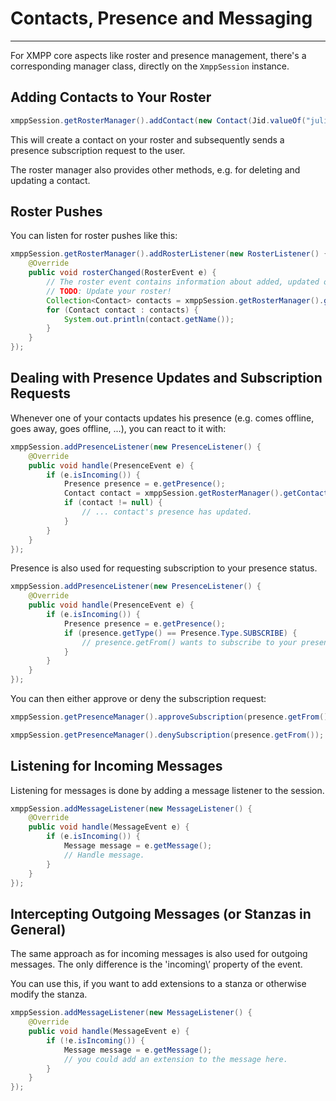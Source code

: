 # Contacts, Presence and Messaging
---

For XMPP core aspects like roster and presence management, there\'s a corresponding manager class, directly on the `XmppSession` instance.

## Adding Contacts to Your Roster

```java
xmppSession.getRosterManager().addContact(new Contact(Jid.valueOf("juliet@example.net"), "Juliet"), true, "Hi Juliet, please add me.");
```

This will create a contact on your roster and subsequently sends a presence subscription request to the user.

The roster manager also provides other methods, e.g. for deleting and updating a contact.

## Roster Pushes

You can listen for roster pushes like this:

```java
xmppSession.getRosterManager().addRosterListener(new RosterListener() {
    @Override
    public void rosterChanged(RosterEvent e) {
        // The roster event contains information about added, updated or deleted contacts.
        // TODO: Update your roster!
        Collection<Contact> contacts = xmppSession.getRosterManager().getContacts();
        for (Contact contact : contacts) {
            System.out.println(contact.getName());
        }
    }
});
```

## Dealing with Presence Updates and Subscription Requests

Whenever one of your contacts updates his presence (e.g. comes offline, goes away, goes offline, ...), you can react to it with:

```java
xmppSession.addPresenceListener(new PresenceListener() {
    @Override
    public void handle(PresenceEvent e) {
        if (e.isIncoming()) {
            Presence presence = e.getPresence();
            Contact contact = xmppSession.getRosterManager().getContact(presence.getFrom());
            if (contact != null) {
                // ... contact's presence has updated.
            }
        }
    }
});
```

Presence is also used for requesting subscription to your presence status.

```java
xmppSession.addPresenceListener(new PresenceListener() {
    @Override
    public void handle(PresenceEvent e) {
        if (e.isIncoming()) {
            Presence presence = e.getPresence();
            if (presence.getType() == Presence.Type.SUBSCRIBE) {
                // presence.getFrom() wants to subscribe to your presence.
            }
        }
    }
});
```

You can then either approve or deny the subscription request:

```java
xmppSession.getPresenceManager().approveSubscription(presence.getFrom());
```

```java
xmppSession.getPresenceManager().denySubscription(presence.getFrom());
```

## Listening for Incoming Messages

Listening for messages is done by adding a message listener to the session.

```java
xmppSession.addMessageListener(new MessageListener() {
    @Override
    public void handle(MessageEvent e) {
        if (e.isIncoming()) {
            Message message = e.getMessage();
            // Handle message.
        }
    }
});
```

## Intercepting Outgoing Messages (or Stanzas in General)

The same approach as for incoming messages is also used for outgoing messages. The only difference is the \'incoming\’ property of the event.

You can use this, if you want to add extensions to a stanza or otherwise modify the stanza.

```java
xmppSession.addMessageListener(new MessageListener() {
    @Override
    public void handle(MessageEvent e) {
        if (!e.isIncoming()) {
            Message message = e.getMessage();
            // you could add an extension to the message here.
        }
    }
});
```
